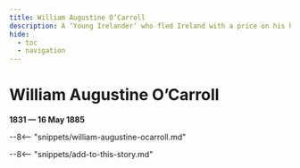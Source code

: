 ```yaml
---
title: William Augustine O’Carroll
description: A ‘Young Irelander’ who fled Ireland with a price on his head
hide:
  - toc
  - navigation 
---
```


<!-- this one is in the index -->

# William Augustine O’Carroll

**1831 — 16 May 1885**

--8<-- "snippets/william-augustine-ocarroll.md"

--8<-- "snippets/add-to-this-story.md"
